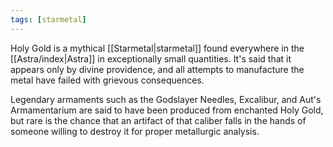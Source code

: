 ```yaml
---
tags: [starmetal]
---
```


Holy Gold is a mythical [[Starmetal|starmetal]] found everywhere in the [[Astra/index|Astra]] in exceptionally small quantities. It's said that it appears only by divine providence, and all attempts to manufacture the metal have failed with grievous consequences.

Legendary armaments such as the Godslayer Needles, Excalibur, and Aut's Armamentarium are said to have been produced from enchanted Holy Gold, but rare is the chance that an artifact of that caliber falls in the hands of someone willing to destroy it for proper metallurgic analysis.